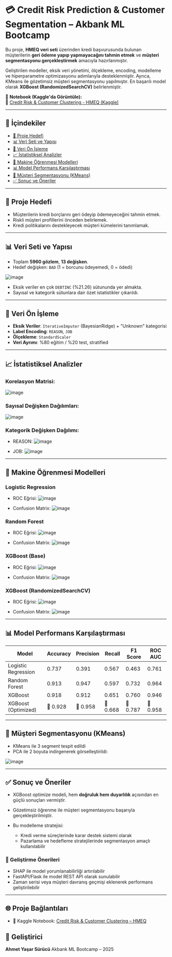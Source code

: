 # 💳 Credit Risk Prediction & Customer Segmentation – Akbank ML Bootcamp

Bu proje, **HMEQ veri seti** üzerinden kredi başvurusunda bulunan müşterilerin **geri ödeme yapıp yapmayacağını tahmin etmek** ve **müşteri segmentasyonu gerçekleştirmek** amacıyla hazırlanmıştır.

Geliştirilen modeller, eksik veri yönetimi, ölçekleme, encoding, modelleme ve hiperparametre optimizasyonu adımlarıyla desteklenmiştir. Ayrıca, KMeans ile gözetimsiz müşteri segmentasyonu yapılmıştır. En başarılı model olarak **XGBoost (RandomizedSearchCV)** belirlenmiştir.

🔗 **Notebook (Kaggle'da Görüntüle):**  
📎 [Credit Risk & Customer Clustering - HMEQ (Kaggle)](https://www.kaggle.com/code/ahmetsrc/credit-risk-customer-clustering-hmeq)

---

## 📁 İçindekiler

* [🎯 Proje Hedefi](#🎯-proje-hedefi)
* [📊 Veri Seti ve Yapısı](#📊-veri-seti-ve-yapısı)
* [🧼 Veri Ön İşleme](#🧼-veri-ön-işleme)
* [📈 İstatistiksel Analizler](#📈-istatistiksel-analizler)
* [🤖 Makine Öğrenmesi Modelleri](#🤖-makine-öğrenmesi-modelleri)
* [📊 Model Performans Karşılaştırması](#📊-model-performans-karşılaştırması)
* [🧩 Müşteri Segmentasyonu (KMeans)](#🧩-müşteri-segmentasyonu-kmeans)
* [✅ Sonuç ve Öneriler](#✅-sonuç-ve-öneriler)

---

## 🎯 Proje Hedefi

* Müşterilerin kredi borçlarını geri ödeyip ödemeyeceğini tahmin etmek.
* Riskli müşteri profillerini önceden belirlemek.
* Kredi politikalarını destekleyecek müşteri kümelerini tanımlamak.

---

## 📊 Veri Seti ve Yapısı

* Toplam **5960 gözlem**, **13 değişken**.
* Hedef değişken: `BAD` (1 = borcunu ödeyemedi, 0 = ödedi)

![image](https://github.com/user-attachments/assets/6316c0b6-2db8-41cd-830a-71c443d2bd5b)


* Eksik veriler en çok `DEBTINC` (%21.26) sütununda yer almakta.
* Sayısal ve kategorik sütunlara dair özet istatistikler çıkarıldı.

---

## 🧼 Veri Ön İşleme

* **Eksik Veriler**: `IterativeImputer` (BayesianRidge) + "Unknown" kategorisi
* **Label Encoding**: `REASON`, `JOB`
* **Ölçekleme**: `StandardScaler`
* **Veri Ayrımı**: %80 eğitim / %20 test, stratified

---

## 📈 İstatistiksel Analizler

### Korelasyon Matrisi:

![image](https://github.com/user-attachments/assets/7d44d0c4-f207-4e5f-b1c1-89734e0506bb)


### Sayısal Değişken Dağılımları:

![image](https://github.com/user-attachments/assets/7f8618a9-d327-4d3f-9573-83dfb8a05829)


### Kategorik Değişken Dağılımı:

* REASON:
  ![image](https://github.com/user-attachments/assets/41b109b7-8713-4b95-b373-129b5fae8ccb)


* JOB:
  ![image](https://github.com/user-attachments/assets/9b0e13d6-c518-46be-87e3-589f7fa3bdc9)


---

## 🤖 Makine Öğrenmesi Modelleri

### Logistic Regression

* ROC Eğrisi:
  ![image](https://github.com/user-attachments/assets/5d3bb4f4-900b-4a35-80e5-1300ee72ae8c)


* Confusion Matrix:
  ![image](https://github.com/user-attachments/assets/f305120e-14fd-4b2c-819a-274e006fd296)


### Random Forest

* ROC Eğrisi:
  ![image](https://github.com/user-attachments/assets/88c3dcab-95f6-46ef-b6e9-c56bb4069e5b)


* Confusion Matrix:
  ![image](https://github.com/user-attachments/assets/f762630d-4ec1-4285-932a-f96a990cf308)


### XGBoost (Base)

* ROC Eğrisi:
  ![image](https://github.com/user-attachments/assets/cd3c749d-1200-49ad-a36b-b55ee8dc1880)


* Confusion Matrix:
  ![image](https://github.com/user-attachments/assets/2726e064-769f-41e0-8ccf-18a431bfb4ad)


### XGBoost (RandomizedSearchCV)

* ROC Eğrisi:
  ![image](https://github.com/user-attachments/assets/844fcc6c-f93d-484b-8089-3e187301fc97)


* Confusion Matrix:
  ![image](https://github.com/user-attachments/assets/eadeb358-330c-405d-a531-30187a6c1e57)


---

## 📊 Model Performans Karşılaştırması

| Model               | Accuracy | Precision | Recall   | F1 Score | ROC AUC  |
| ------------------- | -------- | --------- | -------- | -------- | -------- |
| Logistic Regression | 0.737    | 0.391     | 0.567    | 0.463    | 0.761    |
| Random Forest       | 0.913    | 0.947     | 0.597    | 0.732    | 0.964    |
| XGBoost             | 0.918    | 0.912     | 0.651    | 0.760    | 0.946    |
| XGBoost (Optimized) | 🥇 0.928 | 🥇 0.958  | 🥇 0.668 | 🥇 0.787 | 🥇 0.958 |

---

## 🧩 Müşteri Segmentasyonu (KMeans)

* KMeans ile 3 segment tespit edildi
* PCA ile 2 boyuta indirgenerek görselleştirildi:

![image](https://github.com/user-attachments/assets/25fa4f83-04fd-4f0f-ba34-94aedd2ecf49)

---

## ✅ Sonuç ve Öneriler

* XGBoost optimize modeli, hem **doğruluk hem duyarlılık** açısından en güçlü sonuçları vermiştir.
* Gözetimsiz öğrenme ile müşteri segmentasyonu başarıyla gerçekleştirilmiştir.
* Bu modelleme stratejisi:

  * Kredi verme süreçlerinde karar destek sistemi olarak
  * Pazarlama ve hedefleme stratejilerinde segmentasyon amaçlı kullanılabilir

### 📌 Geliştirme Önerileri

* SHAP ile model yorumlanabilirliği artırılabilir
* FastAPI/Flask ile model REST API olarak sunulabilir
* Zaman serisi veya müşteri davranış geçmişi eklenerek performans geliştirilebilir

---
## 🌐 Proje Bağlantıları

- 🔎 Kaggle Notebook: [Credit Risk & Customer Clustering – HMEQ](https://www.kaggle.com/code/ahmetsrc/credit-risk-customer-clustering-hmeq)

## 👤 Geliştirici

**Ahmet Yaşar Sürücü**
Akbank ML Bootcamp – 2025
